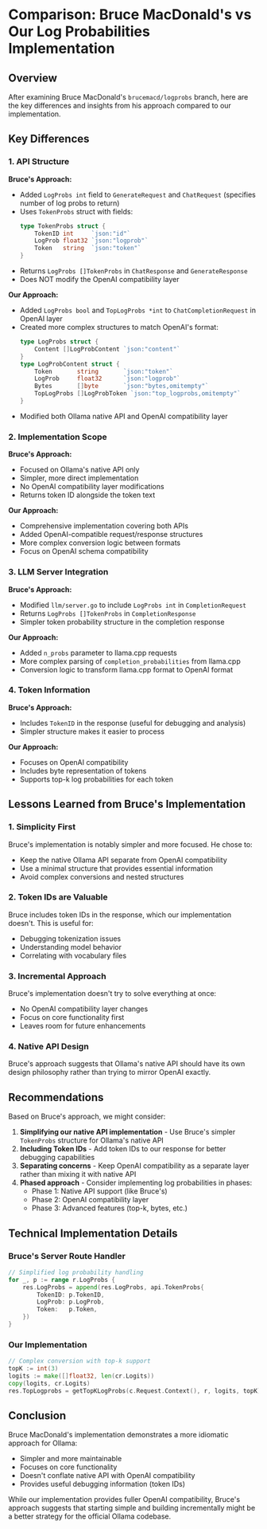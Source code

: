 # Comparison: Bruce MacDonald's vs Our Log Probabilities Implementation

## Overview

After examining Bruce MacDonald's `brucemacd/logprobs` branch, here are the key differences and insights from his approach compared to our implementation.

## Key Differences

### 1. API Structure

**Bruce's Approach:**
- Added `LogProbs int` field to `GenerateRequest` and `ChatRequest` (specifies number of log probs to return)
- Uses `TokenProbs` struct with fields:
  ```go
  type TokenProbs struct {
      TokenID int     `json:"id"`
      LogProb float32 `json:"logprob"`
      Token   string  `json:"token"`
  }
  ```
- Returns `LogProbs []TokenProbs` in `ChatResponse` and `GenerateResponse`
- Does NOT modify the OpenAI compatibility layer

**Our Approach:**
- Added `LogProbs bool` and `TopLogProbs *int` to `ChatCompletionRequest` in OpenAI layer
- Created more complex structures to match OpenAI's format:
  ```go
  type LogProbs struct {
      Content []LogProbContent `json:"content"`
  }
  type LogProbContent struct {
      Token       string       `json:"token"`
      LogProb     float32      `json:"logprob"`
      Bytes       []byte       `json:"bytes,omitempty"`
      TopLogProbs []LogProbToken `json:"top_logprobs,omitempty"`
  }
  ```
- Modified both Ollama native API and OpenAI compatibility layer

### 2. Implementation Scope

**Bruce's Approach:**
- Focused on Ollama's native API only
- Simpler, more direct implementation
- No OpenAI compatibility layer modifications
- Returns token ID alongside the token text

**Our Approach:**
- Comprehensive implementation covering both APIs
- Added OpenAI-compatible request/response structures
- More complex conversion logic between formats
- Focus on OpenAI schema compatibility

### 3. LLM Server Integration

**Bruce's Approach:**
- Modified `llm/server.go` to include `LogProbs int` in `CompletionRequest`
- Returns `LogProbs []TokenProbs` in `CompletionResponse`
- Simpler token probability structure in the completion response

**Our Approach:**
- Added `n_probs` parameter to llama.cpp requests
- More complex parsing of `completion_probabilities` from llama.cpp
- Conversion logic to transform llama.cpp format to OpenAI format

### 4. Token Information

**Bruce's Approach:**
- Includes `TokenID` in the response (useful for debugging and analysis)
- Simpler structure makes it easier to process

**Our Approach:**
- Focuses on OpenAI compatibility
- Includes byte representation of tokens
- Supports top-k log probabilities for each token

## Lessons Learned from Bruce's Implementation

### 1. **Simplicity First**
Bruce's implementation is notably simpler and more focused. He chose to:
- Keep the native Ollama API separate from OpenAI compatibility
- Use a minimal structure that provides essential information
- Avoid complex conversions and nested structures

### 2. **Token IDs are Valuable**
Bruce includes token IDs in the response, which our implementation doesn't. This is useful for:
- Debugging tokenization issues
- Understanding model behavior
- Correlating with vocabulary files

### 3. **Incremental Approach**
Bruce's implementation doesn't try to solve everything at once:
- No OpenAI compatibility layer changes
- Focus on core functionality first
- Leaves room for future enhancements

### 4. **Native API Design**
Bruce's approach suggests that Ollama's native API should have its own design philosophy rather than trying to mirror OpenAI exactly.

## Recommendations

Based on Bruce's approach, we might consider:

1. **Simplifying our native API implementation** - Use Bruce's simpler `TokenProbs` structure for Ollama's native API
2. **Including Token IDs** - Add token IDs to our response for better debugging capabilities
3. **Separating concerns** - Keep OpenAI compatibility as a separate layer rather than mixing it with native API
4. **Phased approach** - Consider implementing log probabilities in phases:
   - Phase 1: Native API support (like Bruce's)
   - Phase 2: OpenAI compatibility layer
   - Phase 3: Advanced features (top-k, bytes, etc.)

## Technical Implementation Details

### Bruce's Server Route Handler
```go
// Simplified log probability handling
for _, p := range r.LogProbs {
    res.LogProbs = append(res.LogProbs, api.TokenProbs{
        TokenID: p.TokenID,
        LogProb: p.LogProb,
        Token:   p.Token,
    })
}
```

### Our Implementation
```go
// Complex conversion with top-k support
topK := int(3)
logits := make([]float32, len(cr.Logits))
copy(logits, cr.Logits)
res.TopLogprobs = getTopKLogProbs(c.Request.Context(), r, logits, topK)
```

## Conclusion

Bruce MacDonald's implementation demonstrates a more idiomatic approach for Ollama:
- Simpler and more maintainable
- Focuses on core functionality
- Doesn't conflate native API with OpenAI compatibility
- Provides useful debugging information (token IDs)

While our implementation provides fuller OpenAI compatibility, Bruce's approach suggests that starting simple and building incrementally might be a better strategy for the official Ollama codebase.